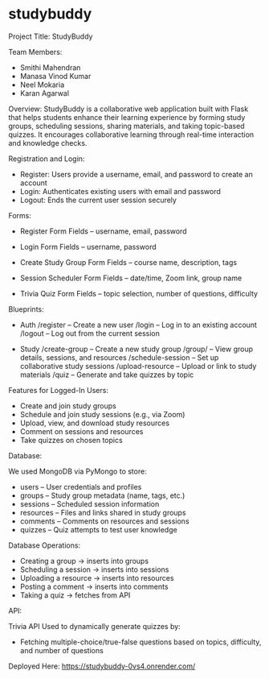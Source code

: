 # studybuddy

Project Title: StudyBuddy

Team Members:
- Smithi Mahendran
- Manasa Vinod Kumar
- Neel Mokaria
- Karan Agarwal


Overview:
StudyBuddy is a collaborative web application built with Flask that helps students enhance their learning experience by forming study groups, scheduling sessions, sharing materials, and taking topic-based quizzes. It encourages collaborative learning through real-time interaction and knowledge checks.

Registration and Login:

- Register: Users provide a username, email, and password to create an account
- Login: Authenticates existing users with email and password
- Logout: Ends the current user session securely

Forms:

- Register Form
  Fields – username, email, password

- Login Form
  Fields – username, password

- Create Study Group Form
  Fields – course name, description, tags

- Session Scheduler Form
  Fields – date/time, Zoom link, group name

- Trivia Quiz Form
  Fields – topic selection, number of questions, difficulty

Blueprints:

- Auth
  /register – Create a new user
  /login – Log in to an existing account
  /logout – Log out from the current session

- Study
  /create-group – Create a new study group
  /group/<id> – View group details, sessions, and resources
  /schedule-session – Set up collaborative study sessions
  /upload-resource – Upload or link to study materials
  /quiz – Generate and take quizzes by topic

Features for Logged-In Users:

- Create and join study groups
- Schedule and join study sessions (e.g., via Zoom)
- Upload, view, and download study resources
- Comment on sessions and resources
- Take quizzes on chosen topics

Database:

We used MongoDB via PyMongo to store:

- users – User credentials and profiles
- groups – Study group metadata (name, tags, etc.)
- sessions – Scheduled session information
- resources – Files and links shared in study groups
- comments – Comments on resources and sessions
- quizzes – Quiz attempts to test user knowledge

Database Operations:

- Creating a group → inserts into groups
- Scheduling a session → inserts into sessions
- Uploading a resource → inserts into resources
- Posting a comment → inserts into comments
- Taking a quiz → fetches from API

API:

Trivia API
Used to dynamically generate quizzes by:
- Fetching multiple-choice/true-false questions based on topics, difficulty, and number of questions

Deployed Here: https://studybuddy-0vs4.onrender.com/
